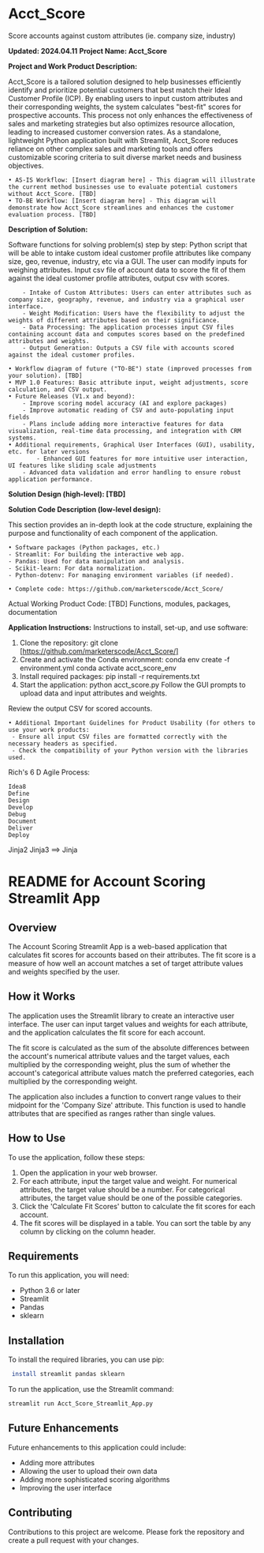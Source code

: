 # Acct_Score
Score accounts against custom attributes (ie. company size, industry)

**Updated: 2024.04.11**
**Project Name: Acct_Score**

**Project and Work Product Description:**

Acct_Score is a tailored solution designed to help businesses efficiently identify and prioritize potential customers that best match their Ideal Customer Profile (ICP). By enabling users to input custom attributes and their corresponding weights, the system calculates "best-fit" scores for prospective accounts. This process not only enhances the effectiveness of sales and marketing strategies but also optimizes resource allocation, leading to increased customer conversion rates. As a standalone, lightweight Python application built with Streamlit, Acct_Score reduces reliance on other complex sales and marketing tools and offers customizable scoring criteria to suit diverse market needs and business objectives.
	
	• AS-IS Workflow: [Insert diagram here] - This diagram will illustrate the current method businesses use to evaluate potential customers without Acct_Score. [TBD]
	• TO-BE Workflow: [Insert diagram here] - This diagram will demonstrate how Acct_Score streamlines and enhances the customer evaluation process. [TBD]


**Description of Solution:**

Software functions for solving problem(s) step by step: Python script that will be able to intake custom ideal customer profile attributes like company size, geo, revenue, industry, etc via a GUI. The user can modify inputs for weighing attributes. Input csv file of account data to score the fit of them against the ideal customer profile attributes, output csv with scores.

		- Intake of Custom Attributes: Users can enter attributes such as company size, geography, revenue, and industry via a graphical user interface.
		- Weight Modification: Users have the flexibility to adjust the weights of different attributes based on their significance.
		- Data Processing: The application processes input CSV files containing account data and computes scores based on the predefined attributes and weights.
		- Output Generation: Outputs a CSV file with accounts scored against the ideal customer profiles.
 
	• Workflow diagram of future ("TO-BE") state (improved processes from your solution). [TBD]
	• MVP 1.0 Features: Basic attribute input, weight adjustments, score calculation, and CSV output.
	• Future Releases (V1.x and beyond): 
 		- Improve scoring model accuracy (AI and explore packages)
   		- Improve automatic reading of CSV and auto-populating input fields
 		- Plans include adding more interactive features for data visualization, real-time data processing, and integration with CRM systems.
    • Additional requirements, Graphical User Interfaces (GUI), usability, etc. for later versions
     		- Enhanced GUI features for more intuitive user interaction, UI features like sliding scale adjustments
 		- Advanced data validation and error handling to ensure robust application performance.
    
**Solution Design (high-level): [TBD]**

**Solution Code Description (low-level design):**

This section provides an in-depth look at the code structure, explaining the purpose and functionality of each component of the application.
 
    • Software packages (Python packages, etc.)
	- Streamlit: For building the interactive web app.
	- Pandas: Used for data manipulation and analysis.
	- Scikit-learn: For data normalization.
	- Python-dotenv: For managing environment variables (if needed).

	• Complete code: https://github.com/marketerscode/Acct_Score/

Actual Working Product Code: [TBD]
    Functions, modules, packages, documentation 
    
**Application Instructions:**
        Instructions to install, set-up, and use software:
1. Clone the repository:
	git clone [https://github.com/marketerscode/Acct_Score/]
2. Create and activate the Conda environment:
	conda env create -f environment.yml
	conda activate acct_score_env
3. Install required packages:
	pip install -r requirements.txt
4. Start the application:
	python acct_score.py
Follow the GUI prompts to upload data and input attributes and weights.

Review the output CSV for scored accounts.
            
    • Additional Important Guidelines for Product Usability (for others to use your work products:
	 - Ensure all input CSV files are formatted correctly with the necessary headers as specified.
	 - Check the compatibility of your Python version with the libraries used.


Rich's 6 D Agile Process:

    Idea8
    Define
    Design
    Develop
    Debug
    Document
    Deliver
    Deploy

Jinja2 
Jinja3 ==> Jinja 



# README for Account Scoring Streamlit App

## Overview

The Account Scoring Streamlit App is a web-based application that calculates fit scores for accounts based on their attributes. The fit score is a measure of how well an account matches a set of target attribute values and weights specified by the user.

## How it Works

The application uses the Streamlit library to create an interactive user interface. The user can input target values and weights for each attribute, and the application calculates the fit score for each account.

The fit score is calculated as the sum of the absolute differences between the account's numerical attribute values and the target values, each multiplied by the corresponding weight, plus the sum of whether the account's categorical attribute values match the preferred categories, each multiplied by the corresponding weight.

The application also includes a function to convert range values to their midpoint for the 'Company Size' attribute. This function is used to handle attributes that are specified as ranges rather than single values.

## How to Use

To use the application, follow these steps:

1. Open the application in your web browser.
2. For each attribute, input the target value and weight. For numerical attributes, the target value should be a number. For categorical attributes, the target value should be one of the possible categories.
3. Click the 'Calculate Fit Scores' button to calculate the fit scores for each account.
4. The fit scores will be displayed in a table. You can sort the table by any column by clicking on the column header.

## Requirements

To run this application, you will need:

- Python 3.6 or later
- Streamlit
- Pandas
- sklearn

## Installation

To install the required libraries, you can use pip:

```bash
 install streamlit pandas sklearn
```

To run the application, use the Streamlit command:

```bash
streamlit run Acct_Score_Streamlit_App.py
```

## Future Enhancements

Future enhancements to this application could include:

- Adding more attributes
- Allowing the user to upload their own data
- Adding more sophisticated scoring algorithms
- Improving the user interface

## Contributing

Contributions to this project are welcome. Please fork the repository and create a pull request with your changes.